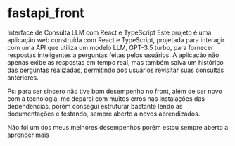# fastapi_front

Interface de Consulta LLM com React e TypeScript
Este projeto é uma aplicação web construída com React e TypeScript, projetada para interagir com uma API que utiliza um modelo LLM,  GPT-3.5 turbo, para fornecer respostas inteligentes a perguntas feitas pelos usuários. A aplicação não apenas exibe as respostas em tempo real, mas também salva um histórico das perguntas realizadas, permitindo aos usuários revisitar suas consultas anteriores.

Ps: para ser sincero não tive bom desempenho no front, além de ser novo com a tecnologia, me deparei com muitos erros nas instalações das dependencias, porém consegui estruturar bastante lendo as documentações e testando, sempre aberto a novos aprendizados.


Não foi um dos meus melhores desempenhos porém estou sempre aberto a aprender mais


